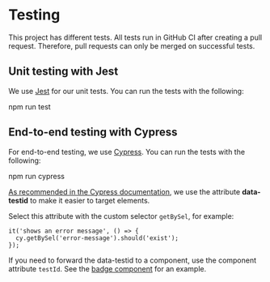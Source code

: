 # Testing
This project has different tests. All tests run in GitHub CI after creating a pull request. Therefore, pull requests can only be merged on successful tests.

## Unit testing with Jest
We use [Jest](https://jestjs.io/) for our unit tests. You can run the tests with the following:

  npm run test

## End-to-end testing with Cypress
For end-to-end testing, we use [Cypress](https://www.cypress.io/). You can run the tests with the following:

  npm run cypress

[As recommended in the Cypress documentation](https://docs.cypress.io/guides/references/best-practices#Selecting-Elements), we use the attribute **data-testid** to make it easier to target elements.

Select this attribute with the custom selector `getBySel`, for example:

```
it('shows an error message', () => {
  cy.getBySel('error-message').should('exist');
});
```

If you need to forward the data-testid to a component, use the component attribute `testId`. See the [badge component](https://github.com/colonial-heritage/dataset-browser/blob/main/src/components/badge.tsx) for an example.


